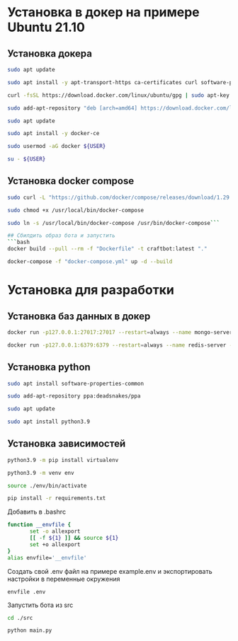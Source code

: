 # Установка в докер на примере Ubuntu 21.10

## Установка докера
```bash
sudo apt update

sudo apt install -y apt-transport-https ca-certificates curl software-properties-common

curl -fsSL https://download.docker.com/linux/ubuntu/gpg | sudo apt-key add -

sudo add-apt-repository "deb [arch=amd64] https://download.docker.com/linux/ubuntu focal stable"

sudo apt update

sudo apt install -y docker-ce

sudo usermod -aG docker ${USER}

su - ${USER}
```

## Установка docker compose
```bash
sudo curl -L "https://github.com/docker/compose/releases/download/1.29.2/docker-compose-$(uname -s)-$(uname -m)" -o /usr/local/bin/docker-compose

sudo chmod +x /usr/local/bin/docker-compose

sudo ln -s /usr/local/bin/docker-compose /usr/bin/docker-compose```

## Сбилдить образ бота и запустить
```bash
docker build --pull --rm -f "Dockerfile" -t craftbot:latest "."

docker-compose -f "docker-compose.yml" up -d --build
```


# Установка для разработки

## Установка баз данных в докер
```bash
docker run -p127.0.0.1:27017:27017 --restart=always --name mongo-server -d mongo:4.2

docker run -p127.0.0.1:6379:6379 --restart=always --name redis-server -d redis:latest
```

## Установка python
```bash
sudo apt install software-properties-common

sudo add-apt-repository ppa:deadsnakes/ppa

sudo apt update

sudo apt install python3.9
```

## Установка зависимостей
```bash
python3.9 -m pip install virtualenv

python3.9 -m venv env

source ./env/bin/activate

pip install -r requirements.txt
```

Добавить в .bashrc

```bash
function __envfile {
       set -o allexport
       [[ -f ${1} ]] && source ${1}
       set +o allexport
}
alias envfile='__envfile'
```

Создать свой .env файл на примере example.env и экспортировать настройки в переменные окружения

`envfile .env`

Запустить бота из src
```bash
cd ./src

python main.py
```
